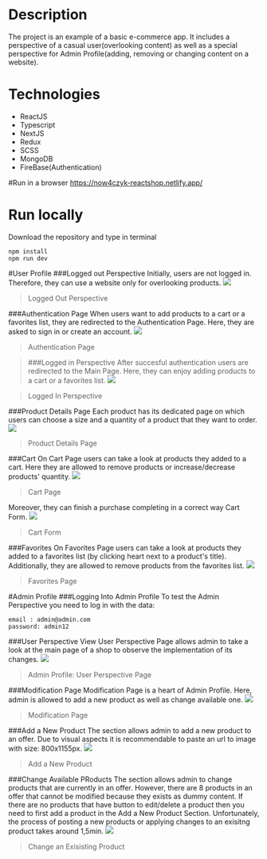 # Description

The project is an example of a basic e-commerce app. It includes a perspective of a casual user(overlooking content) as well as a special perspective for Admin Profile(adding, removing or changing content on a website).

# Technologies

- ReactJS
- Typescript
- NextJS
- Redux
- SCSS
- MongoDB
- FireBase(Authentication)

#Run in a browser
https://now4czyk-reactshop.netlify.app/

# Run locally

Download the repository and type in terminal

```
npm install
npm run dev
```

#User Profile
###Logged out Perspective
Initially, users are not logged in. Therefore, they can use a website only for overlooking products.
![](https://github.com/Now4czyk/ShopAppProject/blob/main/assets/logged-out-perspetive.png)

> Logged Out Perspective

###Authentication Page
When users want to add products to a cart or a favorites list, they are redirected to the Authentication Page. Here, they are asked to sign in or create an account.
![](https://github.com/Now4czyk/ShopAppProject/blob/main/assets/authentication.png)

> Authentication Page

> ###Logged in Perspective
> After succesful authentication users are redirected to the Main Page. Here, they can enjoy adding products to a cart or a favorites list.
> ![](https://github.com/Now4czyk/ShopAppProject/blob/main/assets/logged-in-perspective.png)

> Logged In Perspective

###Product Details Page
Each product has its dedicated page on which users can choose a size and a quantity of a product that they want to order.
![](https://github.com/Now4czyk/ShopAppProject/blob/main/assets/product-details.png)

> Product Details Page

###Cart
On Cart Page users can take a look at products they added to a cart. Here they are allowed to remove products or increase/decrease products' quantity.
![](https://github.com/Now4czyk/ShopAppProject/blob/main/assets/cart.png)

> Cart Page

Moreover, they can finish a purchase completing in a correct way Cart Form.
![](https://github.com/Now4czyk/ShopAppProject/blob/main/assets/cart-form.png)

> Cart Form

###Favorites
On Favorites Page users can take a look at products they added to a favorites list (by clicking heart next to a product's title). Additionally, they are allowed to remove products from the favorites list.
![](https://github.com/Now4czyk/ShopAppProject/blob/main/assets/favorites.png)

> Favorites Page

#Admin Profile
###Logging Into Admin Profile
To test the Admin Perspective you need to log in with the data:

```
email : admin@admin.com
password: admin12
```

###User Perspective View
User Perspective Page allows admin to take a look at the main page of a shop to observe the implementation of its changes.
![](https://github.com/Now4czyk/ShopAppProject/blob/main/assets/admin-perspective.png)

> Admin Profile: User Perspective Page

###Modification Page
Modification Page is a heart of Admin Profile. Here, admin is allowed to add a new product as well as change available one.
![](https://github.com/Now4czyk/ShopAppProject/blob/main/assets/modification-page.png)

> Modification Page

###Add a New Product
The section allows admin to add a new product to an offer. Due to visual aspects it is recommendable to paste an url to image with size: 800x1155px.
![](https://github.com/Now4czyk/ShopAppProject/blob/main/assets/add-a-new-product.png)

> Add a New Product

###Change Available PRoducts
The section allows admin to change products that are currently in an offer. However, there are 8 products in an offer that cannot be modified because they exists as dummy content. If there are no products that have button to edit/delete a product then you need to first add a product in the Add a New Product Section. Unfortunately, the process of posting a new products or applying changes to an exisitng product takes around 1,5min.
![](https://github.com/Now4czyk/ShopAppProject/blob/main/assets/change-exisitng-product.png)

> Change an Exisisting Product
